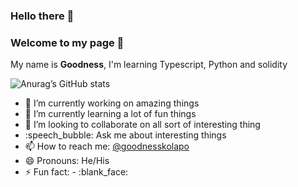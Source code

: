 ### Hello there :wave:
### Welcome to my page 🤗

My name is **Goodness**, I'm learning Typescript, Python and solidity

![Anurag’s GitHub stats](https://github-readme-stats.vercel.app/api?username=goodness5&show_icons=true&theme=radical)

- :telescope: I’m currently working on amazing things
- :seedling: I’m currently learning a lot of fun things
- :dancers: I’m looking to collaborate on all sort of interesting thing
- :speech_bubble: Ask me about interesting things
- :mailbox: How to reach me: [@goodnesskolapo](https://twitter.com/goodnesskolapo)
- :smile: Pronouns: He/His
- :zap: Fun fact:  - :blank_face:

